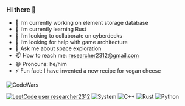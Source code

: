 ### Hi there 👋
- 🔭 I’m currently working on element storage database
- 🌱 I’m currently learning Rust
- 👯 I’m looking to collaborate on cyberdecks
- 🤔 I’m looking for help with game architecture
- 💬 Ask me about space exploration
- 📫 How to reach me: researcher2312@gmail.com
- 😄 Pronouns: he/him
- ⚡ Fun fact: I have invented a new recipe for vegan cheese

![CodeWars](https://www.codewars.com/users/researcher2312/badges/small)


[![LeetCode user researcher2312](https://img.shields.io/badge/dynamic/json?style=for-the-badge&labelColor=black&color=%23ffa116&label=Solved&query=solved&url=https%3A%2F%2Fleetcode-badge.vercel.app%2Fapi%2Fusers%2Fresearcher2312&logo=leetcode&logoColor=yellow)](https://leetcode.com/researcher2312/)
![System](https://img.shields.io/badge/Linux-FCC624?style=for-the-badge&logo=linux&logoColor=black)
![C++](https://img.shields.io/badge/C%2B%2B-00599C?style=for-the-badge&logo=c%2B%2B&logoColor=white)
![Rust](https://img.shields.io/badge/Rust-000000?style=for-the-badge&logo=rust&logoColor=white)
![Python](https://img.shields.io/badge/Python-3776AB?style=for-the-badge&logo=python&logoColor=white)

